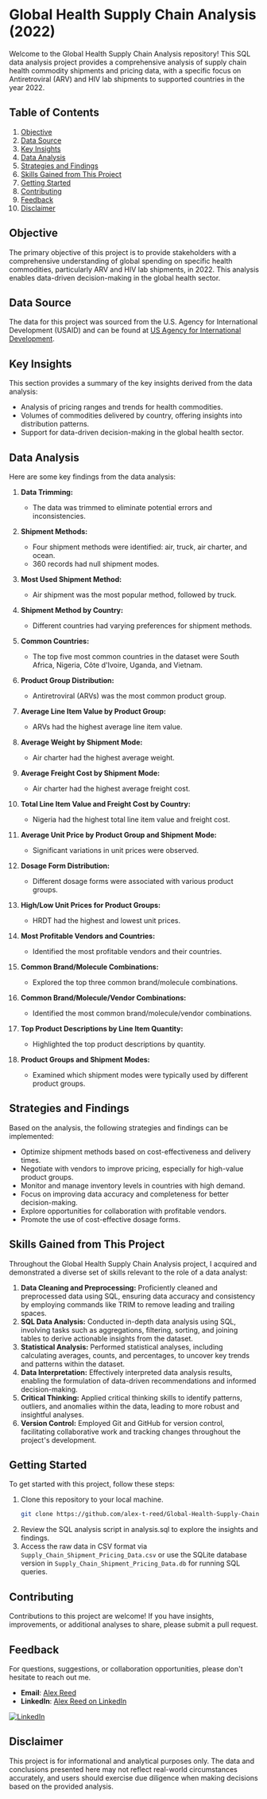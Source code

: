 # Global Health Supply Chain Analysis (2022)

Welcome to the Global Health Supply Chain Analysis repository! This SQL data analysis project provides a comprehensive analysis of supply chain health commodity shipments and pricing data, with a specific focus on Antiretroviral (ARV) and HIV lab shipments to supported countries in the year 2022.

## Table of Contents

1. [Objective](#objective)
2. [Data Source](#data-source)
3. [Key Insights](#key-insights)
4. [Data Analysis](#data-analysis)
5. [Strategies and Findings](#strategies-and-findings)
6. [Skills Gained from This Project](#skills-gained-from-this-project)
7. [Getting Started](#getting-started)
8. [Contributing](#contributing)
9. [Feedback](#feedback)
10. [Disclaimer](#disclaimer)

## Objective

The primary objective of this project is to provide stakeholders with a comprehensive understanding of global spending on specific health commodities, particularly ARV and HIV lab shipments, in 2022. This analysis enables data-driven decision-making in the global health sector.

## Data Source

The data for this project was sourced from the U.S. Agency for International Development (USAID) and can be found at [US Agency for International Development](https://catalog.data.gov/dataset/supply-chain-shipment-pricing-data-07d29).

## Key Insights

This section provides a summary of the key insights derived from the data analysis:

- Analysis of pricing ranges and trends for health commodities.
- Volumes of commodities delivered by country, offering insights into distribution patterns.
- Support for data-driven decision-making in the global health sector.

## Data Analysis

Here are some key findings from the data analysis:

1. **Data Trimming:**
   - The data was trimmed to eliminate potential errors and inconsistencies.

2. **Shipment Methods:**
   - Four shipment methods were identified: air, truck, air charter, and ocean.
   - 360 records had null shipment modes.

3. **Most Used Shipment Method:**
   - Air shipment was the most popular method, followed by truck.

4. **Shipment Method by Country:**
   - Different countries had varying preferences for shipment methods.

5. **Common Countries:**
   - The top five most common countries in the dataset were South Africa, Nigeria, Côte d'Ivoire, Uganda, and Vietnam.

6. **Product Group Distribution:**
   - Antiretroviral (ARVs) was the most common product group.

7. **Average Line Item Value by Product Group:**
   - ARVs had the highest average line item value.

8. **Average Weight by Shipment Mode:**
   - Air charter had the highest average weight.

9. **Average Freight Cost by Shipment Mode:**
   - Air charter had the highest average freight cost.

10. **Total Line Item Value and Freight Cost by Country:**
    - Nigeria had the highest total line item value and freight cost.

11. **Average Unit Price by Product Group and Shipment Mode:**
    - Significant variations in unit prices were observed.

12. **Dosage Form Distribution:**
    - Different dosage forms were associated with various product groups.

13. **High/Low Unit Prices for Product Groups:**
    - HRDT had the highest and lowest unit prices.

14. **Most Profitable Vendors and Countries:**
    - Identified the most profitable vendors and their countries.

15. **Common Brand/Molecule Combinations:**
    - Explored the top three common brand/molecule combinations.

16. **Common Brand/Molecule/Vendor Combinations:**
    - Identified the most common brand/molecule/vendor combinations.

17. **Top Product Descriptions by Line Item Quantity:**
    - Highlighted the top product descriptions by quantity.

18. **Product Groups and Shipment Modes:**
    - Examined which shipment modes were typically used by different product groups.

## Strategies and Findings

Based on the analysis, the following strategies and findings can be implemented:

- Optimize shipment methods based on cost-effectiveness and delivery times.
- Negotiate with vendors to improve pricing, especially for high-value product groups.
- Monitor and manage inventory levels in countries with high demand.
- Focus on improving data accuracy and completeness for better decision-making.
- Explore opportunities for collaboration with profitable vendors.
- Promote the use of cost-effective dosage forms.

## Skills Gained from This Project

Throughout the Global Health Supply Chain Analysis project, I acquired and demonstrated a diverse set of skills relevant to the role of a data analyst:

1. **Data Cleaning and Preprocessing:** Proficiently cleaned and preprocessed data using SQL, ensuring data accuracy and consistency by employing commands like TRIM to remove leading and trailing spaces.
2. **SQL Data Analysis:** Conducted in-depth data analysis using SQL, involving tasks such as aggregations, filtering, sorting, and joining tables to derive actionable insights from the dataset.
3. **Statistical Analysis:** Performed statistical analyses, including calculating averages, counts, and percentages, to uncover key trends and patterns within the dataset.
4. **Data Interpretation:** Effectively interpreted data analysis results, enabling the formulation of data-driven recommendations and informed decision-making.
6. **Critical Thinking:** Applied critical thinking skills to identify patterns, outliers, and anomalies within the data, leading to more robust and insightful analyses.
7. **Version Control:** Employed Git and GitHub for version control, facilitating collaborative work and tracking changes throughout the project's development.

## Getting Started

To get started with this project, follow these steps:

1. Clone this repository to your local machine.
   ```bash
   git clone https://github.com/alex-t-reed/Global-Health-Supply-Chain-Analysis-2022
   ```
2. Review the SQL analysis script in analysis.sql to explore the insights and findings.
3. Access the raw data in CSV format via `Supply_Chain_Shipment_Pricing_Data.csv` or use the SQLite database version in `Supply_Chain_Shipment_Pricing_Data.db` for running SQL queries.

## Contributing

Contributions to this project are welcome! If you have insights, improvements, or additional analyses to share, please submit a pull request.

## Feedback

For questions, suggestions, or collaboration opportunities, please don't hesitate to reach out me.
- **Email**: [Alex Reed](mailto:alexreed@ucsb.edu)
- **LinkedIn**: [Alex Reed on LinkedIn](https://www.linkedin.com/in/alextreed)

[![LinkedIn](https://img.shields.io/badge/LinkedIn-0077B5?style=for-the-badge&logo=linkedin&logoColor=white)](https://www.linkedin.com/in/alextreed)

## Disclaimer

This project is for informational and analytical purposes only. The data and conclusions presented here may not reflect real-world circumstances accurately, and users should exercise due diligence when making decisions based on the provided analysis.
